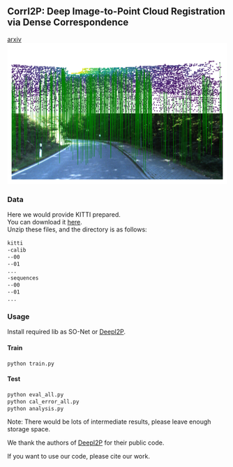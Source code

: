 ## CorrI2P: Deep Image-to-Point Cloud Registration via Dense Correspondence  
[arxiv](https://arxiv.org/abs/2207.05483)  
![Correspondence](pic/correspondence_ours.png)  
### Data  
Here we would provide KITTI prepared.  
You can download it [here](https://tjueducn-my.sharepoint.com/:f:/g/personal/rsy6318_tju_edu_cn/Ejuy4n_OeuFPkayDWnOwRmgBRnR2z_pltD2uv0F6LHYN_Q?e=7506Ug).  
Unzip these files, and the directory is as follows:  
```
kitti
-calib
--00
--01
...
-sequences
--00
--01
...
```

  
### Usage
Install required lib as SO-Net or [DeepI2P](https://github.com/lijx10/DeepI2P/tree/main/models/index_max_ext).
#### Train
```
python train.py
```
#### Test
```
python eval_all.py
python cal_error_all.py
python analysis.py
```
Note: There would be lots of intermediate results, please leave enough storage space.  
  
We thank the authors of [DeepI2P](https://github.com/lijx10/DeepI2P) for their public code.

If you want to use our code, please cite our work.

